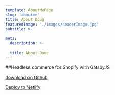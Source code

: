 ```yaml
---
template: AboutMePage
slug: 'aboutme'
title: About Doug
featuredImage: './images/headerImage.jpg'
subtitle: >-
  
meta:
  description: >-
   
  title: About Doug
---
```



##Headless commerce for Shopify with GatsbyJS

<a href="https://github.com/ecomloop/headless/" target="_blank" aria-label="Fork ecomloop/headless on GitHub" class="Nav--CTA">download on Github</a>

<a href="https://app.netlify.com/start/deploy?repository=https://github.com/ecomloop/headless" target="_blank" aria-label="Fork ecomloop/headless on GitHub" class="Nav--CTA">Deploy to Netlify</a>
